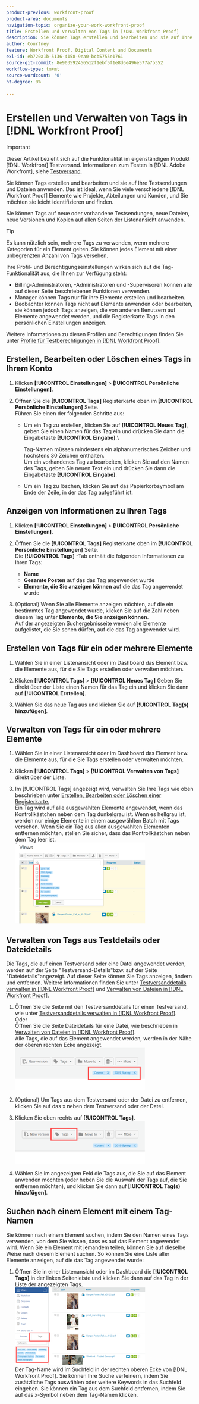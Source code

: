 ```yaml
---
product-previous: workfront-proof
product-area: documents
navigation-topic: organize-your-work-workfront-proof
title: Erstellen und Verwalten von Tags in [!DNL Workfront Proof]
description: Sie können Tags erstellen und bearbeiten und sie auf Ihre Testsendungen und Dateien anwenden. Das ist ideal, wenn Sie viele verschiedene [!DNL Workfront Proof] Elemente wie Projekte, Abteilungen und Kunden, und Sie möchten sie leicht identifizieren und finden.
author: Courtney
feature: Workfront Proof, Digital Content and Documents
exl-id: eb720a1b-5136-4158-9ea0-bcb5755e1761
source-git-commit: 8e903592456512f1ebf5f1e8d6e496e577a7b352
workflow-type: tm+mt
source-wordcount: '0'
ht-degree: 0%

---
```


# Erstellen und Verwalten von Tags in [!DNL Workfront Proof]

>[!IMPORTANT]
>
>Dieser Artikel bezieht sich auf die Funktionalität im eigenständigen Produkt [!DNL Workfront] Testversand. Informationen zum Testen in [!DNL Adobe Workfront], siehe [Testversand](../../../review-and-approve-work/proofing/proofing.md).

Sie können Tags erstellen und bearbeiten und sie auf Ihre Testsendungen und Dateien anwenden. Das ist ideal, wenn Sie viele verschiedene [!DNL Workfront Proof] Elemente wie Projekte, Abteilungen und Kunden, und Sie möchten sie leicht identifizieren und finden.

Sie können Tags auf neue oder vorhandene Testsendungen, neue Dateien, neue Versionen und Kopien auf allen Seiten der Listenansicht anwenden.

>[!TIP]
>
>Es kann nützlich sein, mehrere Tags zu verwenden, wenn mehrere Kategorien für ein Element gelten. Sie können jedes Element mit einer unbegrenzten Anzahl von Tags versehen.

Ihre Profil- und Berechtigungseinstellungen wirken sich auf die Tag-Funktionalität aus, die Ihnen zur Verfügung steht:

* Billing-Administratoren, -Administratoren und -Supervisoren können alle auf dieser Seite beschriebenen Funktionen verwenden.
* Manager können Tags nur für ihre Elemente erstellen und bearbeiten.
* Beobachter können Tags nicht auf Elemente anwenden oder bearbeiten, sie können jedoch Tags anzeigen, die von anderen Benutzern auf Elemente angewendet werden, und die Registerkarte Tags in den persönlichen Einstellungen anzeigen.

Weitere Informationen zu diesen Profilen und Berechtigungen finden Sie unter [Profile für Testberechtigungen in [!DNL Workfront Proof]](../../../workfront-proof/wp-acct-admin/account-settings/proof-perm-profiles-in-wp.md).

## Erstellen, Bearbeiten oder Löschen eines Tags in Ihrem Konto

1. Klicken **[!UICONTROL Einstellungen]** > **[!UICONTROL Persönliche Einstellungen]**.

1. Öffnen Sie die **[!UICONTROL Tags]** Registerkarte oben im **[!UICONTROL Persönliche Einstellungen]** Seite.\
   Führen Sie einen der folgenden Schritte aus:

   * Um ein Tag zu erstellen, klicken Sie auf **[!UICONTROL Neues Tag]**, geben Sie einen Namen für das Tag ein und drücken Sie dann die Eingabetaste **[!UICONTROL Eingabe]**.\

      Tag-Namen müssen mindestens ein alphanumerisches Zeichen und höchstens 30 Zeichen enthalten.\
      Um ein vorhandenes Tag zu bearbeiten, klicken Sie auf den Namen des Tags, geben Sie neuen Text ein und drücken Sie dann die Eingabetaste **[!UICONTROL Eingabe]**.

   * Um ein Tag zu löschen, klicken Sie auf das Papierkorbsymbol am Ende der Zeile, in der das Tag aufgeführt ist.

## Anzeigen von Informationen zu Ihren Tags

1. Klicken **[!UICONTROL Einstellungen]** > **[!UICONTROL Persönliche Einstellungen]**.

1. Öffnen Sie die **[!UICONTROL Tags]** Registerkarte oben im **[!UICONTROL Persönliche Einstellungen]** Seite.\
   Die **[!UICONTROL Tags]** -Tab enthält die folgenden Informationen zu Ihren Tags:

   * **Name**
   * **Gesamte Posten** auf das das Tag angewendet wurde
   * **Elemente, die Sie anzeigen können** auf die das Tag angewendet wurde

1. (Optional) Wenn Sie alle Elemente anzeigen möchten, auf die ein bestimmtes Tag angewendet wurde, klicken Sie auf die Zahl neben diesem Tag unter **Elemente, die Sie anzeigen können**.\
   Auf der angezeigten Suchergebnisseite werden alle Elemente aufgelistet, die Sie sehen dürfen, auf die das Tag angewendet wird.

## Erstellen von Tags für ein oder mehrere Elemente

1. Wählen Sie in einer Listenansicht oder im Dashboard das Element bzw. die Elemente aus, für die Sie Tags erstellen oder verwalten möchten.
1. Klicken **[!UICONTROL Tags]** > **[!UICONTROL Neues Tag]** Geben Sie direkt über der Liste einen Namen für das Tag ein und klicken Sie dann auf **[!UICONTROL Erstellen]**.

1. Wählen Sie das neue Tag aus und klicken Sie auf **[!UICONTROL Tag(s) hinzufügen]**.

## Verwalten von Tags für ein oder mehrere Elemente

1. Wählen Sie in einer Listenansicht oder im Dashboard das Element bzw. die Elemente aus, für die Sie Tags erstellen oder verwalten möchten.
1. Klicken **[!UICONTROL Tags]** > **[!UICONTROL Verwalten von Tags]** direkt über der Liste.

1. Im [!UICONTROL Tags] angezeigt wird, verwalten Sie Ihre Tags wie oben beschrieben unter [Erstellen, Bearbeiten oder Löschen einer Registerkarte.](https://support.workfront.com/knowledge/articles/115004379508/en-us?brand_id=662728&amp;return_to=%2Fhc%2Fen-us%2Farticles%2F115004379508#CreatingEditingDeletingTag)\
   Ein Tag wird auf alle ausgewählten Elemente angewendet, wenn das Kontrollkästchen neben dem Tag dunkelgrau ist. Wenn es hellgrau ist, werden nur einige Elemente in einem ausgewählten Batch mit Tags versehen. Wenn Sie ein Tag aus allen ausgewählten Elementen entfernen möchten, stellen Sie sicher, dass das Kontrollkästchen neben dem Tag leer ist.\
   ![Tags_menu_-_Dark_and_light_checks.png](assets/tags-menu---dark-and-light-checks-350x217.png)

## Verwalten von Tags aus Testdetails oder Dateidetails

Die Tags, die auf einen Testversand oder eine Datei angewendet werden, werden auf der Seite &quot;Testversand-Details&quot;bzw. auf der Seite &quot;Dateidetails&quot;angezeigt. Auf dieser Seite können Sie Tags anzeigen, ändern und entfernen. Weitere Informationen finden Sie unter [Testversanddetails verwalten in [!DNL Workfront Proof]](../../../workfront-proof/wp-work-proofsfiles/manage-your-work/manage-proof-details.md) und [Verwalten von Dateien in [!DNL Workfront Proof]](../../../workfront-proof/wp-work-proofsfiles/manage-your-work/manage-files.md).

1. Öffnen Sie die Seite mit den Testversanddetails für einen Testversand, wie unter [Testversanddetails verwalten in [!DNL Workfront Proof]](../../../workfront-proof/wp-work-proofsfiles/manage-your-work/manage-proof-details.md).\
   Oder\
   Öffnen Sie die Seite Dateidetails für eine Datei, wie beschrieben in [Verwalten von Dateien in [!DNL Workfront Proof]](../../../workfront-proof/wp-work-proofsfiles/manage-your-work/manage-files.md).\
   Alle Tags, die auf das Element angewendet werden, werden in der Nähe der oberen rechten Ecke angezeigt.\
   ![Tags_on_Details_page.png](assets/tags-on-details-page-350x114.png)

1. (Optional) Um Tags aus dem Testversand oder der Datei zu entfernen, klicken Sie auf das x neben dem Testversand oder der Datei.
1. Klicken Sie oben rechts auf **[!UICONTROL Tags]**.\
   ![Tags_button_on_Details_page.png](assets/tags-button-on-details-page-350x116.png)

1. Wählen Sie im angezeigten Feld die Tags aus, die Sie auf das Element anwenden möchten (oder heben Sie die Auswahl der Tags auf, die Sie entfernen möchten), und klicken Sie dann auf **[!UICONTROL Tag(s) hinzufügen]**.

## Suchen nach einem Element mit einem Tag-Namen

Sie können nach einem Element suchen, indem Sie den Namen eines Tags verwenden, von dem Sie wissen, dass es auf das Element angewendet wird. Wenn Sie ein Element mit jemandem teilen, können Sie auf dieselbe Weise nach diesem Element suchen. So können Sie eine Liste aller Elemente anzeigen, auf die das Tag angewendet wurde:

1. Öffnen Sie in einer Listenansicht oder im Dashboard die **[!UICONTROL Tags]** in der linken Seitenleiste und klicken Sie dann auf das Tag in der Liste der angezeigten Tags.\
   ![search_by_tag.png](assets/searching-by-tag-350x209.png)\
   Der Tag-Name wird im Suchfeld in der rechten oberen Ecke von [!DNL Workfront Proof]. Sie können Ihre Suche verfeinern, indem Sie zusätzliche Tags auswählen oder weitere Keywords in das Suchfeld eingeben. Sie können ein Tag aus dem Suchfeld entfernen, indem Sie auf das x-Symbol neben dem Tag-Namen klicken.
